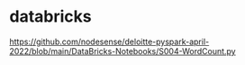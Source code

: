 # databricks

https://github.com/nodesense/deloitte-pyspark-april-2022/blob/main/DataBricks-Notebooks/S004-WordCount.py

